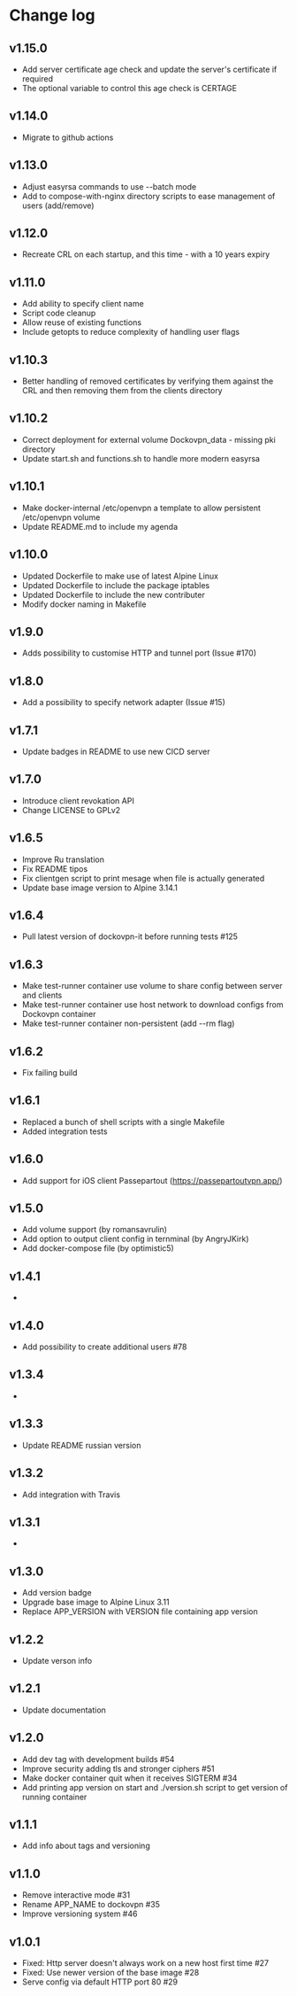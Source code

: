 # Change log
## v1.15.0
- Add server certificate age check and update the server's certificate if required
- The optional variable to control this age check is CERTAGE
## v1.14.0
- Migrate to github actions

## v1.13.0
- Adjust easyrsa commands to use --batch mode
- Add to compose-with-nginx directory scripts to ease management of users (add/remove)

## v1.12.0
- Recreate CRL on each startup, and this time - with a 10 years expiry

## v1.11.0

- Add ability to specify client name
- Script code cleanup
- Allow reuse of existing functions
- Include getopts to reduce complexity of handling user flags

## v1.10.3

- Better handling of removed certificates by verifying them against the CRL and then removing them from the clients directory

## v1.10.2

- Correct deployment for external volume Dockovpn_data - missing pki directory
- Update start.sh and functions.sh to handle more modern easyrsa

## v1.10.1

- Make docker-internal /etc/openvpn a template to allow persistent /etc/openvpn volume
- Update README.md to include my agenda

## v1.10.0

- Updated Dockerfile to make use of latest Alpine Linux
- Updated Dockerfile to include the package iptables
- Updated Dockerfile to include the new contributer
- Modify docker naming in Makefile

## v1.9.0

- Adds possibility to customise HTTP and tunnel port (Issue #170)

## v1.8.0

- Add a possibility to specify network adapter (Issue #15)

## v1.7.1

- Update badges in README to use new CICD server

## v1.7.0

- Introduce client revokation API
- Change LICENSE to GPLv2

## v1.6.5

- Improve Ru translation
- Fix README tipos
- Fix clientgen script to print mesage when file is actually generated
- Update base image version to Alpine 3.14.1

## v1.6.4

- Pull latest version of dockovpn-it before running tests #125

## v1.6.3

- Make test-runner container use volume to share config between server and clients
- Make test-runner container use host network to download configs from Dockovpn container
- Make test-runner container non-persistent (add --rm flag)

## v1.6.2

- Fix failing build

## v1.6.1

- Replaced a bunch of shell scripts with a single Makefile
- Added integration tests

## v1.6.0

- Add support for iOS client Passepartout (<https://passepartoutvpn.app/>)

## v1.5.0

- Add volume support (by romansavrulin)
- Add option to output client config in ternminal (by AngryJKirk)
- Add docker-compose file (by optimistic5)

## v1.4.1

-

## v1.4.0

- Add possibility to create additional users #78

## v1.3.4

-

## v1.3.3

- Update README russian version

## v1.3.2

- Add integration with Travis

## v1.3.1

-

## v1.3.0

- Add version badge
- Upgrade base image to Alpine Linux 3.11
- Replace APP_VERSION with VERSION file containing app version

## v1.2.2

- Update verson info

## v1.2.1

- Update documentation

## v1.2.0

- Add dev tag with development builds #54
- Improve security adding tls and stronger ciphers #51
- Make docker container quit when it receives SIGTERM #34
- Add printing app version on start and ./version.sh script to get version of running container

## v1.1.1

- Add info about tags and versioning

## v1.1.0

- Remove interactive mode #31
- Rename APP_NAME to dockovpn #35
- Improve versioning system #46

## v1.0.1

- Fixed: Http server doesn't always work on a new host first time #27
- Fixed: Use newer version of the base image #28
- Serve config via default HTTP port 80 #29
